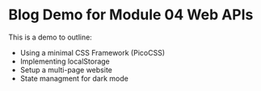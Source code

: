 # Blog Demo for Module 04 Web APIs

This is a demo to outline:
- Using a minimal CSS Framework (PicoCSS)
- Implementing localStorage
- Setup a multi-page website
- State managment for dark mode
